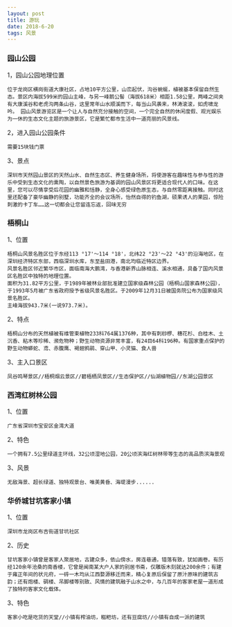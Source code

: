 ```yaml
---
layout: post
title: 游玩
date: 2018-6-20 
tags: 风景  
---
```


### 园山公园
1，园山公园地理位置
```
位于龙岗区横岗街道大康社区，占地10平方公里，山峦起伏，沟谷蜿蜒，植被基本保留自然生态。景区内海拔599米的园山主峰，与另一峰鹅公髻（海拔618米）相距1.58公里，两峰之间夹有大康溪谷和老虎沟两条山谷，这里常年山水顺溪而下，每当山风袭来，林涛滚滚，如虎啸龙吟。 园山风景游览区是一个让人与自然充分接触的空间，一个完全自然的休闲度假、观光娱乐为一休的生态文化主题的旅游景区，它是繁忙都市生活中一道亮丽的风景线。
```
2，进入园山公园条件
```
需要15块钱门票
```
3、景点
```
深圳市天然园山景区的天然山水、自然生态区、养生健身场所，将使游客在趣味性与参与性的游乐中受到生态文化的熏陶，以自然景色旅游为基调的园山风景区将更适合现代人的口味。在这里，您可以尽情享受后花园的幽雅和恬静，全身心感受绿色原生态，与自然零距离接触。同时这里还配备了豪华幽静的别墅，功能齐全的会议场所，怡然自得的钓鱼湖，硕果诱人的果园，惊险刺激的卡丁车……这一切都会让您留连忘返，回味无穷
```
### 梧桐山
1、位置
```
梧桐山风景名胜区位于东经113 °17'～114 °18'，北纬22 °23'～22 °43'的沿海地区，在深圳经济特区东部，西临深圳水库，东至盐田港，南北均临近特区边界。
风景名胜区邻近繁华市区，面临南海大鹏湾，与香港新界山脉相连、溪水相通，具备了国内风景区名胜区中独特的地理位置。
面积为31.82平方公里，于1989年被林业部批准建立国家级森林公园（梧桐山国家森林公园），于1993年5月被广东省政府授予省级风景名胜区。于2009年12月31日被国务院公布为国家级风景名胜区。
主峰海拔943.7米(一说973.7米)。
```
2、特点
```
梧桐山分布的天然植被有维管束植物233科764属1376种，其中有刺桫椤、穗花杉、白桂木、土沉香、粘木等珍稀、濒危物种；野生动物资源非常丰富，有24目64科196种。有国家重点保护的野生动物蟒蛇、鸢、赤腹鹰、褐翅鸦鹃、穿山甲、小灵猫、食人兽
```
3、主入口景区
```
凤谷鸣琴景区//梧桐烟云景区//碧梧栖凤景区//生态保护区//仙湖植物园//东湖公园景区
```
### 西湾红树林公园
1、位置
```
广东省深圳市宝安区金湾大道
```
 2、特色 
```
一个拥有7.5公里绿道主环线，32公顷湿地公园，20公顷滨海红树林带等生态的高品质滨海景观
```
3、风景
```
无敌海景、超长绿道、独特观景台、唯美黄昏、海堤漫步......
```
### 华侨城甘坑客家小镇
1、位置
```
深圳市龙岗区布吉街道甘坑社区
```
2、历史
```
甘坑客家小镇曾是客家人聚居地，古建众多，依山傍水，房连巷通，错落有致，犹如画卷。有历经120余年沧桑的南香楼，它曾是闽南某大户人家的别居书斋，仅雕版木刻就达200余件；有建于雍正年间的状元府，一砖一木均从江西婺源移迁而来，精心复原后保留了原汁原味的建筑古韵；还有炮楼、碉楼、吊脚楼等别致、风情的建筑融于山水之中，与几百年的客家老屋一道形成了独特的客家文化载体。
```
3、特色
```
客家小吃是吃货的天堂//小镇有榨油坊，糍粑坊，还有豆腐坊//小镇有自成一派的建筑
```

